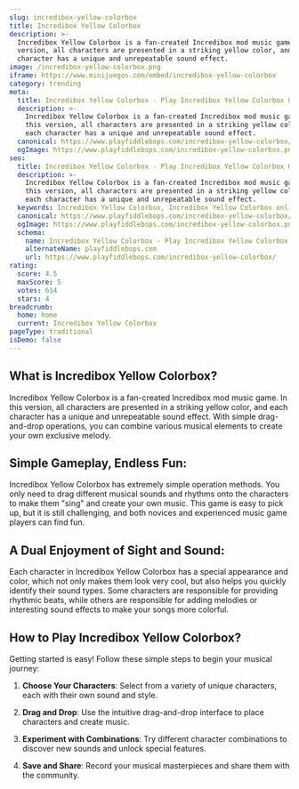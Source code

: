 ```yaml
---
slug: incredibox-yellow-colorbox
title: Incredibox Yellow Colorbox
description: >-
  Incredibox Yellow Colorbox is a fan-created Incredibox mod music game. In this
  version, all characters are presented in a striking yellow color, and each
  character has a unique and unrepeatable sound effect.
image: /incredibox-yellow-colorbox.png
iframe: https://www.minijuegos.com/embed/incredibox-yellow-colorbox
category: trending
meta:
  title: Incredibox Yellow Colorbox - Play Incredibox Yellow Colorbox Online
  description: >-
    Incredibox Yellow Colorbox is a fan-created Incredibox mod music game. In
    this version, all characters are presented in a striking yellow color, and
    each character has a unique and unrepeatable sound effect.
  canonical: https://www.playfiddlebops.com/incredibox-yellow-colorbox/
  ogImage: https://www.playfiddlebops.com/incredibox-yellow-colorbox.png
seo:
  title: Incredibox Yellow Colorbox - Play Incredibox Yellow Colorbox Online
  description: >-
    Incredibox Yellow Colorbox is a fan-created Incredibox mod music game. In
    this version, all characters are presented in a striking yellow color, and
    each character has a unique and unrepeatable sound effect.
  keywords: Incredibox Yellow Colorbox, Incredibox Yellow Colorbox online
  canonical: https://www.playfiddlebops.com/incredibox-yellow-colorbox/
  ogImage: https://www.playfiddlebops.com/incredibox-yellow-colorbox.png
  schema:
    name: Incredibox Yellow Colorbox - Play Incredibox Yellow Colorbox Online
    alternateName: playfiddlebops.com
    url: https://www.playfiddlebops.com/incredibox-yellow-colorbox/
rating:
  score: 4.5
  maxScore: 5
  votes: 614
  stars: 4
breadcrumb:
  home: home
  current: Incredibox Yellow Colorbox
pageType: traditional
isDemo: false
---
```


## What is Incredibox Yellow Colorbox?

Incredibox Yellow Colorbox is a fan-created Incredibox mod music game. In this version, all characters are presented in a striking yellow color, and each character has a unique and unrepeatable sound effect. With simple drag-and-drop operations, you can combine various musical elements to create your own exclusive melody.

## Simple Gameplay, Endless Fun:

Incredibox Yellow Colorbox has extremely simple operation methods. You only need to drag different musical sounds and rhythms onto the characters to make them "sing" and create your own music. This game is easy to pick up, but it is still challenging, and both novices and experienced music game players can find fun.

## A Dual Enjoyment of Sight and Sound:

Each character in Incredibox Yellow Colorbox has a special appearance and color, which not only makes them look very cool, but also helps you quickly identify their sound types. Some characters are responsible for providing rhythmic beats, while others are responsible for adding melodies or interesting sound effects to make your songs more colorful.

## How to Play Incredibox Yellow Colorbox?

Getting started is easy! Follow these simple steps to begin your musical journey:

1. **Choose Your Characters**: Select from a variety of unique characters, each with their own sound and style.

1. **Drag and Drop**: Use the intuitive drag-and-drop interface to place characters and create music.

1. **Experiment with Combinations**: Try different character combinations to discover new sounds and unlock special features.

1. **Save and Share**: Record your musical masterpieces and share them with the community.
